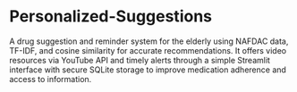 # Personalized-Suggestions
A drug suggestion and reminder system for the elderly using NAFDAC data, TF-IDF, and cosine similarity for accurate recommendations. It offers video resources via YouTube API and timely alerts through a simple Streamlit interface with secure SQLite storage to improve medication adherence and access to information.
